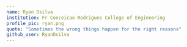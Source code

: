 ```yaml
---
name: Ryan Dsilva
institution: Fr Conceicao Rodrigues College of Engineering
profile_pic: ryan.png
quote: "Sometimes the wrong things happen for the right reasons"
github_user: RyanDsilva
---
```

